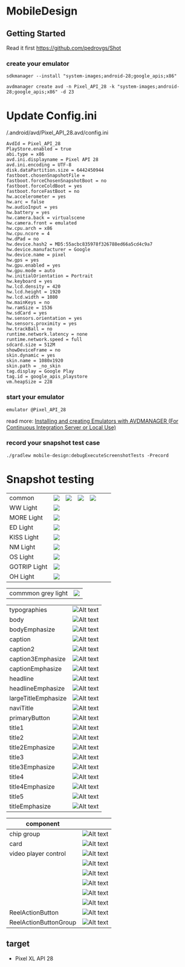 # MobileDesign

## Getting Started

Read it first https://github.com/pedrovgs/Shot

### create your emulator

```
sdkmanager --install "system-images;android-28;google_apis;x86"

avdmanager create avd -n Pixel_API_28 -k "system-images;android-28;google_apis;x86" -d 23

```

# Update Config.ini

<path to>/.android/avd/Pixel_API_28.avd/config.ini

```
AvdId = Pixel_API_28
PlayStore.enabled = true
abi.type = x86
avd.ini.displayname = Pixel API 28
avd.ini.encoding = UTF-8
disk.dataPartition.size = 6442450944
fastboot.chosenSnapshotFile = 
fastboot.forceChosenSnapshotBoot = no
fastboot.forceColdBoot = yes
fastboot.forceFastBoot = no
hw.accelerometer = yes
hw.arc = false
hw.audioInput = yes
hw.battery = yes
hw.camera.back = virtualscene
hw.camera.front = emulated
hw.cpu.arch = x86
hw.cpu.ncore = 4
hw.dPad = no
hw.device.hash2 = MD5:55acbc835978f326788ed66a5cd4c9a7
hw.device.manufacturer = Google
hw.device.name = pixel
hw.gps = yes
hw.gpu.enabled = yes
hw.gpu.mode = auto
hw.initialOrientation = Portrait
hw.keyboard = yes
hw.lcd.density = 420
hw.lcd.height = 1920
hw.lcd.width = 1080
hw.mainKeys = no
hw.ramSize = 1536
hw.sdCard = yes
hw.sensors.orientation = yes
hw.sensors.proximity = yes
hw.trackBall = no
runtime.network.latency = none
runtime.network.speed = full
sdcard.size = 512M
showDeviceFrame = no
skin.dynamic = yes
skin.name = 1080x1920
skin.path = _no_skin
tag.display = Google Play
tag.id = google_apis_playstore
vm.heapSize = 228

```

### start your emulator

`emulator @Pixel_API_28`

read more: [Installing and creating Emulators with AVDMANAGER (For Continuous Integration Server or Local Use)](https://gist.github.com/mrk-han/66ac1a724456cadf1c93f4218c6060ae?permalink_comment_id=3648957)

### record your snapshot test case

`./gradlew mobile-design:debugExecuteScreenshotTests -Precord`

# Snapshot testing
| | | | | | | |
|-|-|-|-|-|-|-|
| common       | ![](app/screenshots/debug/com.nmg.mobiledesignlibrary.ColorItemScreenshotTests_test_color_Alert_snapshot.png)   | ![](app/screenshots/debug/com.nmg.mobiledesignlibrary.ColorItemScreenshotTests_test_color_Black_snapshot.png) | ![](app/screenshots/debug/com.nmg.mobiledesignlibrary.ColorItemScreenshotTests_test_color_Success_snapshot.png) | ![](app/screenshots/debug/com.nmg.mobiledesignlibrary.ColorItemScreenshotTests_test_color_White_snapshot.png) |
| WW Light     | ![](mobile-design/screenshots/debug/com.nmg.mobile.design.colorstest.ColorsTest_test_color_ww_snapshot.png)     |                                                                                                               |                                                                                                                 |                                                                                                               |     |     |     |     |     |     |     |
| MORE Light   | ![](mobile-design/screenshots/debug/com.nmg.mobile.design.colorstest.ColorsTest_test_color_more_snapshot.png)   |                                                                                                               |                                                                                                                 |                                                                                                               |     |     |     |     |     |     |     |
| ED Light     | ![](mobile-design/screenshots/debug/com.nmg.mobile.design.colorstest.ColorsTest_test_color_ed_snapshot.png)     |                                                                                                               |                                                                                                                 |                                                                                                               |     |     |     |     |     |     |     |
| KISS Light   | ![](mobile-design/screenshots/debug/com.nmg.mobile.design.colorstest.ColorsTest_test_color_kiss_snapshot.png)   |                                                                                                               |                                                                                                                 |                                                                                                               |     |     |     |     |     |     |     |
| NM Light     | ![](mobile-design/screenshots/debug/com.nmg.mobile.design.colorstest.ColorsTest_test_color_nm_snapshot.png)     |                                                                                                               |                                                                                                                 |                                                                                                               |     |     |     |     |     |     |     |
| OS Light     | ![](mobile-design/screenshots/debug/com.nmg.mobile.design.colorstest.ColorsTest_test_color_os_snapshot.png)     |                                                                                                               |                                                                                                                 |                                                                                                               |     |     |     |     |     |     |     |
| GOTRIP Light | ![](mobile-design/screenshots/debug/com.nmg.mobile.design.colorstest.ColorsTest_test_color_gotrip_snapshot.png) |                                                                                                               |                                                                                                                 |                                                                                                               |     |     |     |     |     |     |     |
| OH Light     | ![](mobile-design/screenshots/debug/com.nmg.mobile.design.colorstest.ColorsTest_test_color_oh_snapshot.png)     |                                                                                                               |                                                                                                                 |                                                                                                               |     |     |     |     |     |     |     |

|                    |                                                                                                        |
| ------------------ | ------------------------------------------------------------------------------------------------------ |
| commmon grey light | ![](mobile-design/screenshots/debug/com.nmg.mobile.design.colorstest.ColorsTest_test_color_common.png) |

|                     |                                                                                                                               |
| ------------------- | ----------------------------------------------------------------------------------------------------------------------------- |
| typographies        | ![Alt text](mobile-design/screenshots/debug/com.nmg.mobile.design.typographytest.TypographyTest_test_typographies.png)        |
| body                | ![Alt text](mobile-design/screenshots/debug/com.nmg.mobile.design.typographytest.TypographyTest_test_body.png)                |
| bodyEmphasize       | ![Alt text](mobile-design/screenshots/debug/com.nmg.mobile.design.typographytest.TypographyTest_test_bodyEmphasize.png)       |
| caption             | ![Alt text](mobile-design/screenshots/debug/com.nmg.mobile.design.typographytest.TypographyTest_test_caption.png)             |
| caption2            | ![Alt text](mobile-design/screenshots/debug/com.nmg.mobile.design.typographytest.TypographyTest_test_caption2.png)            |
| caption3Emphasize   | ![Alt text](mobile-design/screenshots/debug/com.nmg.mobile.design.typographytest.TypographyTest_test_caption3Emphasize.png)   |
| captionEmphasize    | ![Alt text](mobile-design/screenshots/debug/com.nmg.mobile.design.typographytest.TypographyTest_test_captionEmphasize.png)    |
| headline            | ![Alt text](mobile-design/screenshots/debug/com.nmg.mobile.design.typographytest.TypographyTest_test_headline.png)            |
| headlineEmphasize   | ![Alt text](mobile-design/screenshots/debug/com.nmg.mobile.design.typographytest.TypographyTest_test_headlineEmphasize.png)   |
| largeTitleEmphasize | ![Alt text](mobile-design/screenshots/debug/com.nmg.mobile.design.typographytest.TypographyTest_test_largeTitleEmphasize.png) |
| naviTitle           | ![Alt text](mobile-design/screenshots/debug/com.nmg.mobile.design.typographytest.TypographyTest_test_naviTitle.png)           |
| primaryButton       | ![Alt text](mobile-design/screenshots/debug/com.nmg.mobile.design.typographytest.TypographyTest_test_primaryButton.png)       |
| title1              | ![Alt text](mobile-design/screenshots/debug/com.nmg.mobile.design.typographytest.TypographyTest_test_title1.png)              |
| title2              | ![Alt text](mobile-design/screenshots/debug/com.nmg.mobile.design.typographytest.TypographyTest_test_title2.png)              |
| title2Emphasize     | ![Alt text](mobile-design/screenshots/debug/com.nmg.mobile.design.typographytest.TypographyTest_test_title2Emphasize.png)     |
| title3              | ![Alt text](mobile-design/screenshots/debug/com.nmg.mobile.design.typographytest.TypographyTest_test_title3.png)              |
| title3Emphasize     | ![Alt text](mobile-design/screenshots/debug/com.nmg.mobile.design.typographytest.TypographyTest_test_title3Emphasize.png)     |
| title4              | ![Alt text](mobile-design/screenshots/debug/com.nmg.mobile.design.typographytest.TypographyTest_test_title4.png)              |
| title4Emphasize     | ![Alt text](mobile-design/screenshots/debug/com.nmg.mobile.design.typographytest.TypographyTest_test_title4Emphasize.png)     |
| title5              | ![Alt text](mobile-design/screenshots/debug/com.nmg.mobile.design.typographytest.TypographyTest_test_title5.png)              |
| titleEmphasize      | ![Alt text](mobile-design/screenshots/debug/com.nmg.mobile.design.typographytest.TypographyTest_test_titleEmphasize.png)      |

| component            |                                                                                                                                                                                                                                              |
|----------------------|----------------------------------------------------------------------------------------------------------------------------------------------------------------------------------------------------------------------------------------------|
| chip group           | ![Alt text](mobile-design/screenshots/debug/com.nmg.mobile.design.chipgrouptest.ChipGroupTest_test_ChipGroup.png)                                                                                                                            |
| card                 | ![Alt text](mobile-design/screenshots/debug/com.nmg.mobile.design.cardview.CardViewTest_test_CardView.png)                                                                                                                                   |
| video player control | ![Alt text](mobile-design/screenshots/debug/com.nmg.mobile.design.videoplayer.VideoPlayerControlTest_test_VideoPlayerControlTest_LOADING.png)                                                                                              |
|  | ![Alt text](mobile-design/screenshots/debug/com.nmg.mobile.design.videoplayer.VideoPlayerControlTest_test_VideoPlayerControlTest_PLAYING.png)                                                |
|  | ![Alt text](mobile-design/screenshots/debug/com.nmg.mobile.design.videoplayer.VideoPlayerControlTest_test_VideoPlayerControlTest_PLAYING_TAB.png) |
|  | ![Alt text](mobile-design/screenshots/debug/com.nmg.mobile.design.videoplayer.VideoPlayerControlTest_test_VideoPlayerControlTest_PAUSED.png)        |
|  | ![Alt text](mobile-design/screenshots/debug/com.nmg.mobile.design.videoplayer.VideoPlayerControlTest_test_VideoPlayerControlTest_COMPLETED.png)          |
|  | ![Alt text](mobile-design/screenshots/debug/com.nmg.mobile.design.videoplayer.VideoPlayerControlTest_test_VideoPlayerControlTest_COMPLETED_CANCEL_AUTOPLAY.png)        |
| ReelActionButton | ![Alt text](mobile-design/screenshots/debug/com.nmg.mobiledesignlibrary.reel.ReelActionButtonTest_test_ReelActionButton.png)         |
| ReelActionButtonGroup | ![Alt text](mobile-design/screenshots/debug/com.nmg.mobiledesignlibrary.reel.ReelActionButtonGroupTest_test_ReelActionButtonGroup.png)         |

## target

- Pixel XL API 28
